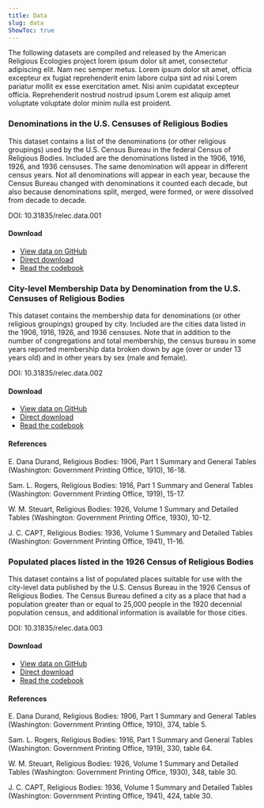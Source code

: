 ```yaml
---
title: Data
slug: data
ShowToc: true
---
```


The following datasets are compiled and released by the American Religious Ecologies project lorem ipsum dolor sit amet, consectetur adipiscing elit. Nam nec semper metus. Lorem ipsum dolor sit amet, officia excepteur ex fugiat reprehenderit enim labore culpa sint ad nisi Lorem pariatur mollit ex esse exercitation amet. Nisi anim cupidatat excepteur officia. Reprehenderit nostrud nostrud ipsum Lorem est aliquip amet voluptate voluptate dolor minim nulla est proident.

<h3 id="001">Denominations in the U.S. Censuses of Religious Bodies</h3>

This dataset contains a list of the denominations (or other religious groupings) used by the U.S. Census Bureau in the federal Census of Religious Bodies. Included are the denominations listed in the 1906, 1916, 1926, and 1936 censuses. The same denomination will appear in different census years. Not all denominations will appear in each year, because the Census Bureau changed with denominations it counted each decade, but also because denominations split, merged, were formed, or were dissolved from decade to decade.

DOI: 10.31835/relec.data.001

#### Download

- [View data on GitHub](https://github.com/chnm/relec-website/blob/main/exports/csv/denominations.csv)
- [Direct download](https://raw.githubusercontent.com/chnm/relec-website/main/exports/csv/denominations.csv)
- [Read the codebook](https://github.com/chnm/relec-website)

<h3 id="002">City-level Membership Data by Denomination from the U.S. Censuses of Religious Bodies</h3>

This dataset contains the membership data for denominations (or other religious groupings) grouped by city. Included are the cities data listed in the 1906, 1916, 1926, and 1936 censuses. Note that in addition to the number of congregations and total membership, the census bureau in some years reported membership data broken down by age (over or under 13 years old) and in other years by sex (male and female).

DOI: 10.31835/relec.data.002

#### Download

- [View data on GitHub](https://github.com/chnm/relec-website/blob/main/exports/csv/denominations.csv)
- [Direct download](https://raw.githubusercontent.com/chnm/relec-website/main/exports/csv/denominations.csv)
- [Read the codebook](https://github.com/chnm/relec-website)

#### References

E. Dana Durand, Religious Bodies: 1906, Part 1 Summary and General Tables (Washington: Government Printing Office, 1910), 16-18.

Sam. L. Rogers, Religious Bodies: 1916, Part 1 Summary and General Tables (Washington: Government Printing Office, 1919), 15-17.

W. M. Steuart, Religious Bodies: 1926, Volume 1 Summary and Detailed Tables (Washington: Government Printing Office, 1930), 10-12.

J. C. CAPT, Religious Bodies: 1936, Volume 1 Summary and Detailed Tables (Washington: Government Printing Office, 1941), 11-16.

<h3 id="003">Populated places listed in the 1926 Census of Religious Bodies</h3>

This dataset contains a list of populated places suitable for use with the city-level data published by the U.S. Census Bureau in the 1926 Census of Religious Bodies. The Census Bureau defined a city as a place that had a population greater than or equal to 25,000 people in the 1920 decennial population census, and additional information is available for those cities.

DOI: 10.31835/relec.data.003

#### Download

- [View data on GitHub](https://github.com/chnm/relec-website/blob/main/exports/csv/denominations.csv)
- [Direct download](https://raw.githubusercontent.com/chnm/relec-website/main/exports/csv/denominations.csv)
- [Read the codebook](https://github.com/chnm/relec-website)

#### References

E. Dana Durand, Religious Bodies: 1906, Part 1 Summary and General Tables (Washington: Government Printing Office, 1910), 374, table 5.

Sam. L. Rogers, Religious Bodies: 1916, Part 1 Summary and General Tables (Washington: Government Printing Office, 1919), 330, table 64.

W. M. Steuart, Religious Bodies: 1926, Volume 1 Summary and Detailed Tables (Washington: Government Printing Office, 1930), 348, table 30.

J. C. CAPT, Religious Bodies: 1936, Volume 1 Summary and Detailed Tables (Washington: Government Printing Office, 1941), 424, table 30.
